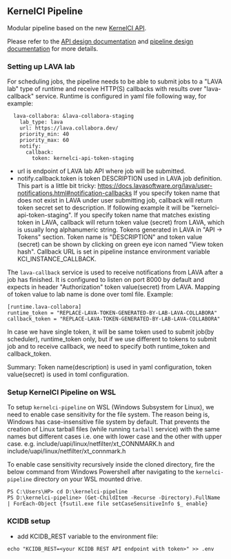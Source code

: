 KernelCI Pipeline
-----------------

Modular pipeline based on the new [KernelCI
API](https://github.com/kernelci/kernelci-api).

Please refer to the [API design documentation](https://docs.kernelci.org/maestro/api/design/) and [pipeline design documentation](https://docs.kernelci.org/maestro/pipeline/pipeline-details/) for more details.

### Setting up LAVA lab

For scheduling jobs, the pipeline needs to be able to submit jobs to a "LAVA lab" type of runtime and receive HTTP(S) callbacks with results over "lava-callback" service.
Runtime is configured in yaml file following way, for example:
```
  lava-collabora: &lava-collabora-staging
    lab_type: lava
    url: https://lava.collabora.dev/
    priority_min: 40
    priority_max: 60
    notify:
      callback:
        token: kernelci-api-token-staging
```

- url is endpoint of LAVA lab API where job will be submitted.
- notify.callback.token is token DESCRIPTION used in LAVA job definition. This part is a little bit tricky: https://docs.lavasoftware.org/lava/user-notifications.html#notification-callbacks
If you specify token name that does not exist in LAVA under user submitting job, callback will return token secret set to description. If following example it will be "kernelci-api-token-staging".
If you specify token name that matches existing token in LAVA, callback will return token value (secret) from LAVA, which is usually long alphanumeric string.
Tokens generated in LAVA in "API -> Tokens" section. Token name is "DESCRIPTION" and token value (secret) can be shown by clicking on green eye icon named "View token hash".
Callback URL is set in pipeline instance environment variable KCI_INSTANCE_CALLBACK.

The `lava-callback` service is used to receive notifications from LAVA after a job has finished.  It is configured to listen on port 8000 by default and expects in header "Authorization" token value(secret) from LAVA. Mapping of token value to lab name is done over toml file. Example:
```
[runtime.lava-collabora]
runtime_token = "REPLACE-LAVA-TOKEN-GENERATED-BY-LAB-LAVA-COLLABORA"
callback_token = "REPLACE-LAVA-TOKEN-GENERATED-BY-LAB-LAVA-COLLABORA"
```
In case we have single token, it will be same token used to submit job(by scheduler), runtime_token only, but if we use different to tokens to submit job and to receive callback, we need to specify both runtime_token and callback_token.

Summary: Token name(description) is used in yaml configuration, token value(secret) is used in toml configuration.

### Setup KernelCI Pipeline on WSL

To setup `kernelci-pipeline` on WSL (Windows Subsystem for Linux), we need to enable case sensitivity for the file system.
The reason being is, Windows has case-insensitive file system by default. That prevents the creation of Linux tarball files (while running `tarball` service) with the same names but different cases i.e. one with lower case and the other with upper case. 
e.g. include/uapi/linux/netfilter/xt_CONNMARK.h and include/uapi/linux/netfilter/xt_connmark.h

To enable case sensitivity recursively inside the cloned directory, fire the below command from Windows Powershell after navigating to the `kernelci-pipeline` directory on your WSL mounted drive.

```
PS C:\Users\HP> cd D:\kernelci-pipeline 
PS D:\kernelci-pipeline> (Get-ChildItem -Recurse -Directory).FullName | ForEach-Object {fsutil.exe file setCaseSensitiveInfo $_ enable}  
```

### KCIDB setup 

* add KCIDB_REST variable to the environment file:
```
echo "KCIDB_REST=<your KCIDB REST API endpoint with token>" >> .env
```

